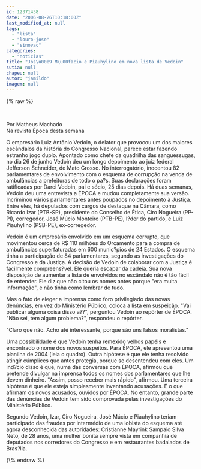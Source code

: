 ```yaml
---
id: 12371438
date: "2006-08-26T10:18:00Z"
last_modified_at: null
tags:
  - "lista"
  - "louro-jose"
  - "sinovac"
categories:
  - "noticias"
title: "Jos\u00e9 M\u00facio e Piauhylino em nova lista de Vedoin"
sutia: null
chapeu: null
autor: "jamildo"
imagem: null
---
```

{\% raw %}
<p>&nbsp;</p>
<p>Por Matheus Machado<br />Na revista &Eacute;poca desta semana</p>
<p>O empres&aacute;rio Luiz Ant&ocirc;nio Vedoin, o delator que provocou um dos maiores esc&acirc;ndalos da hist&oacute;ria do Congresso Nacional, parece estar fazendo estranho jogo duplo. Apontado como chefe da quadrilha das sanguessugas, no dia 26 de junho Vedoin deu um longo depoimento ao juiz federal Jefferson Schneider, de Mato Grosso. No interrogat&oacute;rio, inocentou 82 parlamentares de envolvimento com o esquema de corrup&ccedil;&atilde;o na venda de ambul&acirc;ncias a prefeituras de todo o pa?s. Suas declara&ccedil;&otilde;es foram ratificadas por Darci Vedoin, pai e s&oacute;cio, 25 dias depois. H&aacute; duas semanas, Vedoin deu uma entrevista a &Eacute;POCA e mudou completamente sua vers&atilde;o. Incriminou v&aacute;rios parlamentares antes poupados no depoimento &agrave; Justi&ccedil;a. Entre eles, h&aacute; deputados com cargos de destaque na C&acirc;mara, como Ricardo Izar (PTB-SP), presidente do Conselho de &Eacute;tica, Ciro Nogueira (PP-PI), corregedor, Jos&eacute; M&uacute;cio Monteiro (PTB-PE), l?der do partido, e Luiz Piauhylino (PSB-PE), ex-corregedor.</p>
<p>Vedoin &eacute; um empres&aacute;rio envolvido em um esquema corrupto, que movimentou cerca de R$ 110 milh&otilde;es do Or&ccedil;amento para a compra de ambul&acirc;ncias superfaturadas em 600 munic?pios de 24 Estados. O esquema tinha a participa&ccedil;&atilde;o de 84 parlamentares, segundo as investiga&ccedil;&otilde;es do Congresso e da Justi&ccedil;a. A decis&atilde;o de Vedoin de colaborar com a Justi&ccedil;a &eacute; facilmente compreens?vel. Ele queria escapar da cadeia. Sua nova disposi&ccedil;&atilde;o de aumentar a lista de envolvidos no esc&acirc;ndalo n&atilde;o &eacute; t&atilde;o f&aacute;cil de entender. Ele diz que n&atilde;o citou os nomes antes porque "era muita informa&ccedil;&atilde;o", e n&atilde;o tinha como lembrar de tudo.</p>
<p>Mas o fato de eleger a imprensa como foro privilegiado das novas den&uacute;ncias, em vez do Minist&eacute;rio P&uacute;blico, coloca a lista em suspei&ccedil;&atilde;o. "Vai publicar alguma coisa disso a??", perguntou Vedoin ao rep&oacute;rter de &Eacute;POCA. "N&atilde;o sei, tem algum problema?", respondeu o rep&oacute;rter.</p>
<p>"Claro que n&atilde;o. Acho at&eacute; interessante, porque s&atilde;o uns falsos moralistas."</p>
<p>Uma possibilidade &eacute; que Vedoin tenha remexido velhos pap&eacute;is e encontrado o nome dos novos suspeitos. Para &Eacute;POCA, ele apresentou uma planilha de 2004 (leia o quadro). Outra hip&oacute;tese &eacute; que ele tenha resolvido atingir c&uacute;mplices que antes protegia, porque se desentendeu com eles. Um ind?cio disso &eacute; que, numa das conversas com &Eacute;POCA, afirmou que pretende divulgar na imprensa todos os nomes dos parlamentares que lhe devem dinheiro. "Assim, posso receber mais r&aacute;pido", afirmou. Uma terceira hip&oacute;tese &eacute; que ele esteja simplesmente inventando acusa&ccedil;&otilde;es. &Eacute; o que afirmam os novos acusados, ouvidos por &Eacute;POCA. No entanto, grande parte das den&uacute;ncias de Vedoin tem sido comprovada pelas investiga&ccedil;&otilde;es do Minist&eacute;rio P&uacute;blico.</p>
<p>Segundo Vedoin, Izar, Ciro Nogueira, Jos&eacute; M&uacute;cio e Piauhylino teriam participado das fraudes por interm&eacute;dio de uma lobista do esquema at&eacute; agora desconhecida das autoridades: Cristianne Mayrink Sampaio Silva Neto, de 28 anos, uma mulher bonita sempre vista em companhia de deputados nos corredores do Congresso e em restaurantes badalados de Bras?lia.</p>
{\% endraw %}